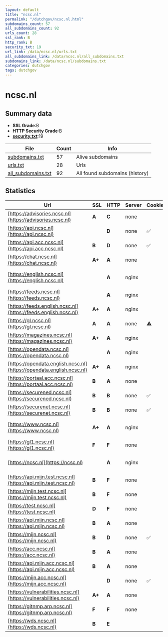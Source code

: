 ```yaml
---
layout: default
title: "ncsc.nl"
permalink: "/dutchgov/ncsc.nl.html"
subdomains_count: 57
all_subdomains_count: 92
urls_count: 28
ssl_rank: B
http_rank: B
security_txt: 19
url_link: /data/ncsc.nl/urls.txt
all_subdomains_link: /data/ncsc.nl/all_subdomains.txt
subdomains_link: /data/ncsc.nl/subdomains.txt
categories: dutchgov
tags: dutchgov
---
```



# ncsc.nl
## Summary data


 - **SSL Grade**:B
 - **HTTP Security Grade**:B
 - **[security.txt](https://www.digitaleoverheid.nl/nieuws/standaard-security-txt-nu-verplicht-voor-overheid/)**:19


| File       | Count | Info |
|------------|-------|------|
|[subdomains.txt](/DutchGovScope/data/ncsc.nl/subdomains.txt)|57|Alive subdomains|
|[urls.txt](/DutchGovScope/data/ncsc.nl/urls.txt)|28|Urls|
|[all_subdomains.txt](/DutchGovScope/data/ncsc.nl/all_subdomains.txt)|92|All found subdomains (history)|


## Statistics


| Url | SSL | HTTP | Server | Cookie | HSTS | CORS | CTO | CSP | XFO | XXP | RP |FP| Tech |Title |
|--------|-------|-------|------|------|------|------|------|------|------|------|------|------|------|------|
|[https://advisories.ncsc.nl](https://advisories.ncsc.nl)| **A**| **C**|none| |:white_check_mark: | :warning:| | | :white_check_mark: | | :white_check_mark: | |HSTS|NCSC Advisories|
|[https://api.ncsc.nl](https://api.ncsc.nl)| | **D**|none|:white_check_mark: |:white_check_mark: | | | | | | :white_check_mark: | |HSTS||
|[https://api.acc.ncsc.nl](https://api.acc.ncsc.nl)| **B**| **D**|none|:white_check_mark: |:white_check_mark: | | | | | | :white_check_mark: | |HSTS||
|[https://chat.ncsc.nl](https://chat.ncsc.nl)| **A+**| **A**|none| |:white_check_mark: | | | :white_check_mark:| :white_check_mark: | | :white_check_mark: | |HSTS|Mattermost|
|[https://english.ncsc.nl](https://english.ncsc.nl)| | **A**|nginx| |:white_check_mark: | | |:warning: | :white_check_mark: | :white_check_mark: | :white_check_mark: | |Bloomreach HSTS Nginx|Home | National...|
|[https://feeds.ncsc.nl](https://feeds.ncsc.nl)| | **A**|nginx| |:white_check_mark: | | | | :white_check_mark: | :white_check_mark: | :white_check_mark: | |HSTS Nginx||
|[https://feeds.english.ncsc.nl](https://feeds.english.ncsc.nl)| **A+**| **A**|nginx| |:white_check_mark: | | | | :white_check_mark: | :white_check_mark: | :white_check_mark: | |HSTS Nginx||
|[https://gl.ncsc.nl](https://gl.ncsc.nl)| **A**| **A**|none|:warning: |:white_check_mark: | | | :white_check_mark:| :white_check_mark: | :white_check_mark: | :white_check_mark: | |HSTS||
|[https://magazines.ncsc.nl](https://magazines.ncsc.nl)| **A+**| **A**|nginx| |:white_check_mark: | | |:warning: | :white_check_mark: | :white_check_mark: | :white_check_mark: | |HSTS Nginx||
|[https://opendata.ncsc.nl](https://opendata.ncsc.nl)| | **A**|nginx| |:white_check_mark: | | | | :white_check_mark: | :white_check_mark: | :white_check_mark: | |HSTS Nginx||
|[https://opendata.english.ncsc.nl](https://opendata.english.ncsc.nl)| **A+**| **A**|nginx| |:white_check_mark: | | | | :white_check_mark: | :white_check_mark: | :white_check_mark: | |HSTS Nginx||
|[https://portaal.acc.ncsc.nl](https://portaal.acc.ncsc.nl)| **B**| **A**|none| |:white_check_mark: | | |:warning: | :white_check_mark: | :white_check_mark: | :white_check_mark: | |HSTS||
|[https://securened.ncsc.nl](https://securened.ncsc.nl)| **B**| **B**|none|:white_check_mark: |:white_check_mark: | | |:warning: | :white_check_mark: | | :white_check_mark: | |HSTS|SecureNed|
|[https://securenet.ncsc.nl](https://securenet.ncsc.nl)| **B**| **B**|none|:white_check_mark: |:white_check_mark: | | |:warning: | :white_check_mark: | | :white_check_mark: | |HSTS|SecureNed|
|[https://www.ncsc.nl](https://www.ncsc.nl)| **A+**| **A**|nginx| |:white_check_mark: | | |:warning: | :white_check_mark: | :white_check_mark: | :white_check_mark: | |Bloomreach HSTS Nginx|Home | Nationaal...|
|[https://gl1.ncsc.nl](https://gl1.ncsc.nl)| **F**| **F**|none| | | | | | | | :white_check_mark: | |HSTS|Test Page for th...|
|[https://ncsc.nl](https://ncsc.nl)| | **A**|nginx| |:white_check_mark: | | |:warning: | :white_check_mark: | :white_check_mark: | :white_check_mark: | |HSTS Nginx|301 Moved Perman...|
|[https://api.mijn.test.ncsc.nl](https://api.mijn.test.ncsc.nl)| **B**| **F**|none| | | | | | | | :white_check_mark: | |HSTS||
|[https://mijn.test.ncsc.nl](https://mijn.test.ncsc.nl)| **B**| **F**|none| | | | | | | | :white_check_mark: | |HSTS||
|[https://test.ncsc.nl](https://test.ncsc.nl)| **D**| **F**|none| | | | | | | | :white_check_mark: | |HSTS||
|[https://api.mijn.ncsc.nl](https://api.mijn.ncsc.nl)| **B**| **A**|none| |:white_check_mark: | | |:warning: | :white_check_mark: | :white_check_mark: | :white_check_mark: | |HSTS||
|[https://mijn.ncsc.nl](https://mijn.ncsc.nl)| **B**| **D**|none|:white_check_mark: |:white_check_mark: | | | | | | :white_check_mark: | |HSTS||
|[https://acc.ncsc.nl](https://acc.ncsc.nl)| **B**| **A**|none| |:white_check_mark: | | |:warning: | :white_check_mark: | :white_check_mark: | :white_check_mark: | |HSTS||
|[https://api.mijn.acc.ncsc.nl](https://api.mijn.acc.ncsc.nl)| **B**| **A**|none| |:white_check_mark: | | |:warning: | :white_check_mark: | :white_check_mark: | :white_check_mark: | |HSTS||
|[https://mijn.acc.ncsc.nl](https://mijn.acc.ncsc.nl)| | **D**|none|:white_check_mark: |:white_check_mark: | | | | | | :white_check_mark: | |HSTS||
|[https://vulnerabilities.ncsc.nl](https://vulnerabilities.ncsc.nl)| **A+**| **A**|none| |:white_check_mark: | | | :white_check_mark:| :white_check_mark: | | :white_check_mark: | |HSTS|Index of /|
|[https://gitnmp.arp.ncsc.nl](https://gitnmp.arp.ncsc.nl)| **F**| **F**|none| | | | | | | | :white_check_mark: | |HSTS|403 Forbidden|
|[https://wds.ncsc.nl](https://wds.ncsc.nl)| **B**| **E**|| | | | | | | | :white_check_mark: | ||Object moved|

